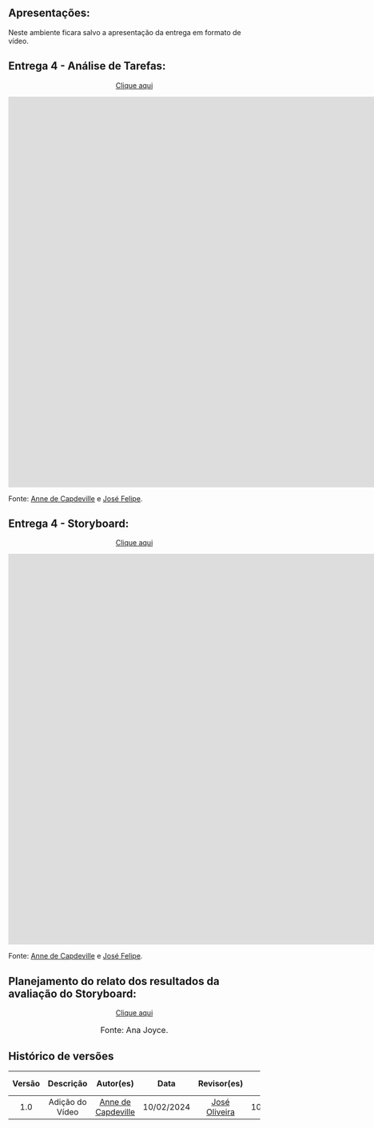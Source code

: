 ## Apresentações:

Neste ambiente ficara salvo a apresentação da entrega em formato de vídeo.

## Entrega 4 - Análise de Tarefas:

<p style="text-align: center"><a href="https://youtu.be/whrWR-2VjUU" target="blanket">Clique aqui</a></p>

<iframe width="2000" height="782" src="https://www.youtube.com/embed/whrWR-2VjUU" title="Entrega 4   Parte 1" frameborder="0" allow="accelerometer; autoplay; clipboard-write; encrypted-media; gyroscope; picture-in-picture; web-share" referrerpolicy="strict-origin-when-cross-origin" allowfullscreen></iframe>

Fonte: [Anne de Capdeville](https://github.com/nanecapde) e [José Felipe](https://github.com/Jose1277).

## Entrega 4 - Storyboard:

<p style="text-align: center"><a href="https://youtu.be/4p5oiu8Ulbw" target="blanket">Clique aqui</a></p>

<iframe width="1903" height="782" src="https://www.youtube.com/embed/4p5oiu8Ulbw" title="Entrega 4   Parte 2" frameborder="0" allow="accelerometer; autoplay; clipboard-write; encrypted-media; gyroscope; picture-in-picture; web-share" referrerpolicy="strict-origin-when-cross-origin" allowfullscreen></iframe>
  
Fonte: [Anne de Capdeville](https://github.com/nanecapde) e [José Felipe](https://github.com/Jose1277).

## Planejamento do relato dos resultados da avaliação do Storyboard:

<p style="text-align: center"><a href="https://www.youtube.com/watch?v=QAQjMybL_Eg" target="blanket">Clique aqui</a></p>
<font size="3"><p style="text-align: center">Fonte: Ana Joyce.</p></font>

## Histórico de versões

| Versão |    Descrição    |                     Autor(es)                      |    Data    | Revisor(es) | Data de revisão |
| :----: | :-------------: | :------------------------------------------------: | :--------: | :---------: | :-------------: |
|  1.0   | Adição do Vídeo | [Anne de Capdeville](https://github.com/nanecapde) | 10/02/2024 |    [José Oliveira](github.com/jose1277)         |   10/02/2024    |
